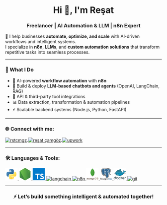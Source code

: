 <h1 align="center">Hi 👋, I'm Reşat</h1>
<h3 align="center">Freelancer | AI Automation & LLM | n8n Expert</h3>

🚀 I help businesses **automate, optimize, and scale** with AI-driven workflows and intelligent systems.  
I specialize in **n8n**, **LLMs**, and **custom automation solutions** that transform repetitive tasks into seamless processes.  

---

### 🔧 What I Do
- 🤖 AI-powered **workflow automation** with **n8n**
- 💬 Build & deploy **LLM-based chatbots and agents** (OpenAI, LangChain, RAG)
- 🔗 API & third-party tool integrations
- 📊 Data extraction, transformation & automation pipelines
- ⚡ Scalable backend systems (Node.js, Python, FastAPI)

---

<h3 align="left">🌐 Connect with me:</h3>
<p align="left">
<a href="https://twitter.com/rstcmgz" target="blank">
  <img align="center" src="https://raw.githubusercontent.com/rahuldkjain/github-profile-readme-generator/master/src/images/icons/Social/twitter.svg" alt="rstcmgz" height="30" width="40" />
</a>
<a href="https://www.linkedin.com/in/reşat-çamgöz-242789239/" target="blank">
  <img align="center" src="https://raw.githubusercontent.com/rahuldkjain/github-profile-readme-generator/master/src/images/icons/Social/linked-in-alt.svg" alt="reşat çamgöz" height="30" width="40" />
</a>
<a href="https://www.upwork.com/freelancers/~0103d42d4753037023" target="blank">
  <img align="center" src="https://cdn.worldvectorlogo.com/logos/upwork-roundedsquare-1.svg" alt="upwork" height="30" width="40" />
</a>
</p>

---

<h3 align="left">🛠 Languages & Tools:</h3>
<p align="left"> 
<a href="https://www.python.org/" target="_blank" rel="noreferrer"> 
  <img src="https://raw.githubusercontent.com/devicons/devicon/master/icons/python/python-original.svg" alt="python" width="40" height="40"/> 
</a>
<a href="https://nodejs.org/" target="_blank" rel="noreferrer"> 
  <img src="https://raw.githubusercontent.com/devicons/devicon/master/icons/nodejs/nodejs-original.svg" alt="nodejs" width="40" height="40"/> 
</a>
<a href="https://www.typescriptlang.org/" target="_blank" rel="noreferrer"> 
  <img src="https://raw.githubusercontent.com/devicons/devicon/master/icons/typescript/typescript-original.svg" alt="typescript" width="40" height="40"/> 
</a>

<a href="https://www.langchain.com/" target="_blank" rel="noreferrer"> 
  <img src="https://avatars.githubusercontent.com/u/126733545?s=200&v=4" alt="langchain" width="40" height="40"/> 
</a>
<a href="https://n8n.io/" target="_blank" rel="noreferrer"> 
  <img src="https://avatars.githubusercontent.com/u/45487711?s=200&v=4" alt="n8n" width="40" height="40"/> 
</a>
<a href="https://www.mongodb.com/" target="_blank" rel="noreferrer"> 
  <img src="https://raw.githubusercontent.com/devicons/devicon/master/icons/mongodb/mongodb-original-wordmark.svg" alt="mongodb" width="40" height="40"/> 
</a>
<a href="https://www.postgresql.org/" target="_blank" rel="noreferrer"> 
  <img src="https://raw.githubusercontent.com/devicons/devicon/master/icons/postgresql/postgresql-original-wordmark.svg" alt="postgresql" width="40" height="40"/> 
</a>
<a href="https://www.docker.com/" target="_blank" rel="noreferrer"> 
  <img src="https://raw.githubusercontent.com/devicons/devicon/master/icons/docker/docker-original-wordmark.svg" alt="docker" width="40" height="40"/> 
</a>
<a href="https://git-scm.com/" target="_blank" rel="noreferrer"> 
  <img src="https://www.vectorlogo.zone/logos/git-scm/git-scm-icon.svg" alt="git" width="40" height="40"/> 
</a>
</p>

---

<h3 align="center">⚡ Let’s build something intelligent & automated together!</h3>
